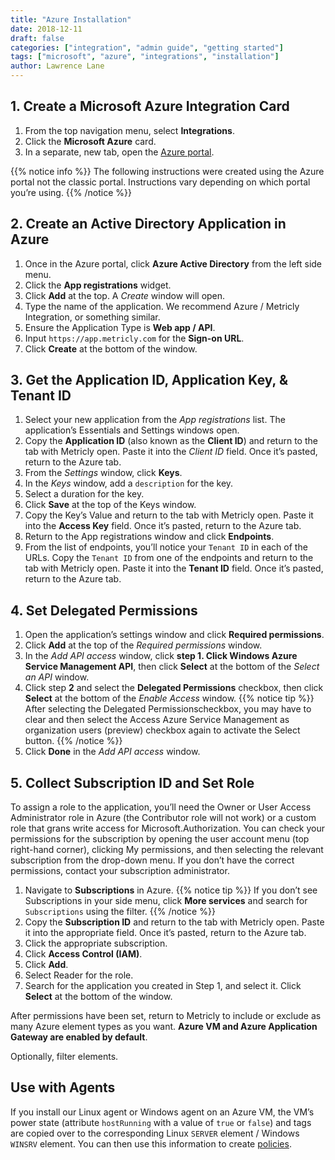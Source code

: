 ```yaml
---
title: "Azure Installation"
date: 2018-12-11
draft: false
categories: ["integration", "admin guide", "getting started"]
tags: ["microsoft", "azure", "integrations", "installation"]
author: Lawrence Lane
---
```

## 1. Create a Microsoft Azure Integration Card
1. From the top navigation menu, select **Integrations**.
2. Click the **Microsoft Azure** card.
3. In a separate, new tab, open the [Azure portal](https://portal.azure.com/).

{{% notice info %}}
The following instructions were created using the Azure portal not the classic portal. Instructions vary depending on which portal you’re using.
{{% /notice %}}

## 2. Create an Active Directory Application in Azure
1. Once in the Azure portal, click **Azure Active Directory** from the left side menu.
2. Click the **App registrations** widget.
3. Click **Add** at the top. A _Create_ window will open.
4. Type the name of the application. We recommend Azure / Metricly Integration, or something similar.
4. Ensure the Application Type is **Web app / API**.
5. Input `https://app.metricly.com` for the **Sign-on URL**.
6. Click **Create** at the bottom of the window.

## 3. Get the Application ID, Application Key, & Tenant ID
1. Select your new application from the _App registrations_ list. The application’s Essentials and Settings windows open.
2. Copy the **Application ID** (also known as the **Client ID**) and return to the tab with Metricly open. Paste it into the _Client ID_ field. Once it’s pasted, return to the Azure tab.
3. From the _Settings_ window, click **Keys**.
4. In the _Keys_ window, add a `description` for the key.
5. Select a duration for the key.
6. Click **Save** at the top of the Keys window.
7. Copy the Key’s Value and return to the tab with Metricly open. Paste it into the **Access Key** field. Once it’s pasted, return to the Azure tab.
8. Return to the App registrations window and click **Endpoints**.
9. From the list of endpoints, you’ll notice your `Tenant ID` in each of the URLs. Copy the `Tenant ID` from one of the endpoints and return to the tab with Metricly open. Paste it into the **Tenant ID** field. Once it’s pasted, return to the Azure tab.

## 4. Set Delegated Permissions
1. Open the application’s settings window and click **Required permissions**.
2. Click **Add** at the top of the _Required permissions_ window.
3. In the _Add API access_ window, click **step 1. Click Windows Azure Service Management API**, then click **Select** at the bottom of the _Select an API_ window.
4. Click step **2** and select the **Delegated Permissions** checkbox, then click **Select** at the bottom of the _Enable Access_ window.
{{% notice tip %}}
After selecting the Delegated Permissionscheckbox, you may have to clear and then select the Access Azure Service Management as organization users (preview) checkbox again to activate the Select button.
{{% /notice %}}
5. Click **Done** in the _Add API access_ window.

## 5. Collect Subscription ID and Set Role

To assign a role to the application, you’ll need the Owner or User Access Administrator role in Azure (the Contributor role will not work) or a custom role that grans write access for Microsoft.Authorization. You can check your permissions for the subscription by opening the user account menu (top right-hand corner), clicking My permissions, and then selecting the relevant subscription from the drop-down menu. If you don’t have the correct permissions, contact your subscription administrator.

1. Navigate to **Subscriptions** in Azure.
{{% notice tip %}}
If you don’t see Subscriptions in your side menu, click **More services** and search for `Subscriptions` using the filter.
{{% /notice %}}
2. Copy the **Subscription ID** and return to the tab with Metricly open. Paste it into the appropriate field. Once it’s pasted, return to the Azure tab.
3. Click the appropriate subscription.
4. Click **Access Control (IAM)**.
5. Click **Add**.
6. Select Reader for the role.
7. Search for the application you created in Step 1, and select it. Click **Select** at the bottom of the window.

After permissions have been set, return to Metricly to include or exclude as many Azure element types as you want. **Azure VM and Azure Application Gateway are enabled by default**.

Optionally, filter elements.

## Use with Agents

If you install our Linux agent or Windows agent on an Azure VM, the VM’s power state (attribute `hostRunning` with a value of `true` or `false`) and tags are copied over to the corresponding Linux `SERVER` element / Windows `WINSRV` element. You can then use this information to create [policies][1].

[1]: /alerts-notificaitons/policies
